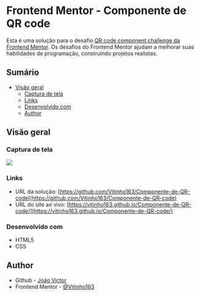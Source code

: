 # Frontend Mentor - Componente de QR code

Esta é uma solução para o desafio [QR code component challenge da Frontend Mentor](https://www.frontendmentor.io/challenges/qr-code-component-iux_sIO_H). Os desafios do Frontend Mentor ajudam a melhorar suas habilidades de programação, construindo projetos realistas.

## Sumário

- [Visão geral](#overview)
  - [Captura de tela](#Captura-de-tela)
  - [Links](#links)
  - [Desenvolvido com](#Desenvolvido-com)
  - [Author](#author)

## Visão geral

### Captura de tela

![](https://imgur.com/nhW2l3B.png)

### Links

- URL da solução: [https://github.com/Vitinho163/Componente-de-QR-code](https://github.com/Vitinho163/Componente-de-QR-code)
- URL do site ao vivo: [https://vitinho163.github.io/Componente-de-QR-code/](https://vitinho163.github.io/Componente-de-QR-code/)

### Desenvolvido com

- HTML5
- CSS

## Author

- Github - [João Victor](https://github.com/Vitinho163)
- Frontend Mentor - [@Vitinho163](https://www.frontendmentor.io/profile/Vitinho163)

